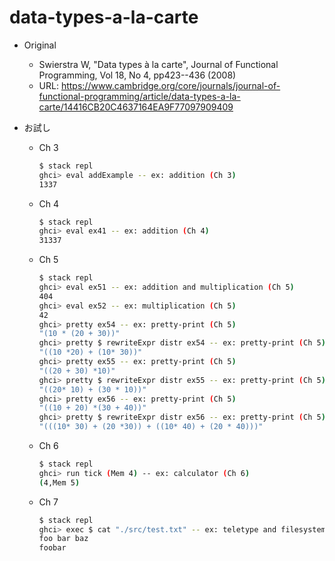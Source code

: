 # data-types-a-la-carte

- Original
  - Swierstra W, "Data types à la carte", Journal of Functional Programming, Vol 18, No 4, pp423--436 (2008)
  - URL: <https://www.cambridge.org/core/journals/journal-of-functional-programming/article/data-types-a-la-carte/14416CB20C4637164EA9F77097909409>

- お試し

  - Ch 3

      ```sh
      $ stack repl
      ghci> eval addExample -- ex: addition (Ch 3)
      1337
      ```

  - Ch 4

      ```sh
      $ stack repl
      ghci> eval ex41 -- ex: addition (Ch 4)
      31337
      ```

  - Ch 5

      ```sh
      $ stack repl
      ghci> eval ex51 -- ex: addition and multiplication (Ch 5)
      404
      ghci> eval ex52 -- ex: multiplication (Ch 5)
      42
      ghci> pretty ex54 -- ex: pretty-print (Ch 5)
      "(10 * (20 + 30))"
      ghci> pretty $ rewriteExpr distr ex54 -- ex: pretty-print (Ch 5)
      "((10 *20) + (10* 30))"
      ghci> pretty ex55 -- ex: pretty-print (Ch 5)
      "((20 + 30) *10)"
      ghci> pretty $ rewriteExpr distr ex55 -- ex: pretty-print (Ch 5)
      "((20* 10) + (30 * 10))"
      ghci> pretty ex56 -- ex: pretty-print (Ch 5)
      "((10 + 20) *(30 + 40))"
      ghci> pretty $ rewriteExpr distr ex56 -- ex: pretty-print (Ch 5)
      "(((10* 30) + (20 *30)) + ((10* 40) + (20 * 40)))"
      ```

  - Ch 6

      ```sh
      $ stack repl
      ghci> run tick (Mem 4) -- ex: calculator (Ch 6)
      (4,Mem 5)
      ```

  - Ch 7

      ```sh
      $ stack repl
      ghci> exec $ cat "./src/test.txt" -- ex: teletype and filesystem (Ch 7)
      foo bar baz
      foobar
      ```
